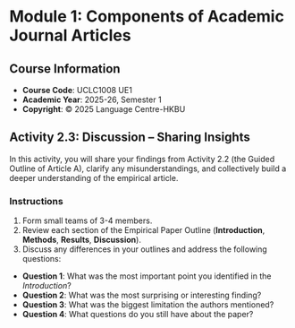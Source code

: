 # Module 1: Components of Academic Journal Articles

## Course Information
- **Course Code**: UCLC1008 UE1
- **Academic Year**: 2025-26, Semester 1
- **Copyright**: © 2025 Language Centre-HKBU

## Activity 2.3: Discussion – Sharing Insights

In this activity, you will share your findings from Activity 2.2 (the Guided Outline of Article A), clarify any misunderstandings, and collectively build a deeper understanding of the empirical article.

### Instructions
1. Form small teams of 3-4 members.
2. Review each section of the Empirical Paper Outline (**Introduction**, **Methods**, **Results**, **Discussion**).
3. Discuss any differences in your outlines and address the following questions:

- **Question 1**: What was the most important point you identified in the *Introduction*?
- **Question 2**: What was the most surprising or interesting finding?
- **Question 3**: What was the biggest limitation the authors mentioned?
- **Question 4**: What questions do you still have about the paper?
